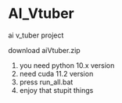 # AI_Vtuber
ai v_tuber project




download aiVtuber.zip
1. you need python 10.x version
2. need cuda 11.2 version
3. press run_all.bat
4. enjoy that stupit things
